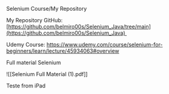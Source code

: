 Selenium Course/My Repository

My Repository GitHub: [https://github.com/belmiro00s/Selenium_Java/tree/main](https://github.com/belmiro00s/Selenium_Java) 

Udemy Course: https://www.udemy.com/course/selenium-for-beginners/learn/lecture/45934063#overview

Full material Selenium

![[Selenium Full Material (1).pdf]]



Teste from iPad
